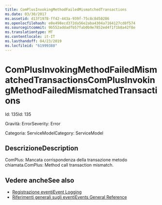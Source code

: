 ```yaml
---
title: ComPlusInvokingMethodFailedMismatchedTransactions
ms.date: 03/30/2017
ms.assetid: d13f1978-ff42-443a-939f-75c8c8d50286
ms.openlocfilehash: e0e498ecd372da56e2aba4304a7164127cd8f574
ms.sourcegitcommit: 9b552addadfb57fab0b9e7852ed4f1f1b8a42f8e
ms.translationtype: MT
ms.contentlocale: it-IT
ms.lasthandoff: 04/23/2019
ms.locfileid: "61999388"
---
```

# <a name="complusinvokingmethodfailedmismatchedtransactions"></a><span data-ttu-id="92e6f-102">ComPlusInvokingMethodFailedMismatchedTransactions</span><span class="sxs-lookup"><span data-stu-id="92e6f-102">ComPlusInvokingMethodFailedMismatchedTransactions</span></span>
<span data-ttu-id="92e6f-103">Id: 135</span><span class="sxs-lookup"><span data-stu-id="92e6f-103">Id: 135</span></span>  
  
 <span data-ttu-id="92e6f-104">Gravità: Error</span><span class="sxs-lookup"><span data-stu-id="92e6f-104">Severity: Error</span></span>  
  
 <span data-ttu-id="92e6f-105">Categoria: ServiceModel</span><span class="sxs-lookup"><span data-stu-id="92e6f-105">Category: ServiceModel</span></span>  
  
## <a name="description"></a><span data-ttu-id="92e6f-106">Descrizione</span><span class="sxs-lookup"><span data-stu-id="92e6f-106">Description</span></span>  
 <span data-ttu-id="92e6f-107">ComPlus: Mancata corrispondenza della transazione metodo chiamata.</span><span class="sxs-lookup"><span data-stu-id="92e6f-107">ComPlus: Method call transaction mismatch.</span></span>  
  
## <a name="see-also"></a><span data-ttu-id="92e6f-108">Vedere anche</span><span class="sxs-lookup"><span data-stu-id="92e6f-108">See also</span></span>

- [<span data-ttu-id="92e6f-109">Registrazione eventi</span><span class="sxs-lookup"><span data-stu-id="92e6f-109">Event Logging</span></span>](../../../../../docs/framework/wcf/diagnostics/event-logging/index.md)
- [<span data-ttu-id="92e6f-110">Riferimenti generali sugli eventi</span><span class="sxs-lookup"><span data-stu-id="92e6f-110">Events General Reference</span></span>](../../../../../docs/framework/wcf/diagnostics/event-logging/events-general-reference.md)
